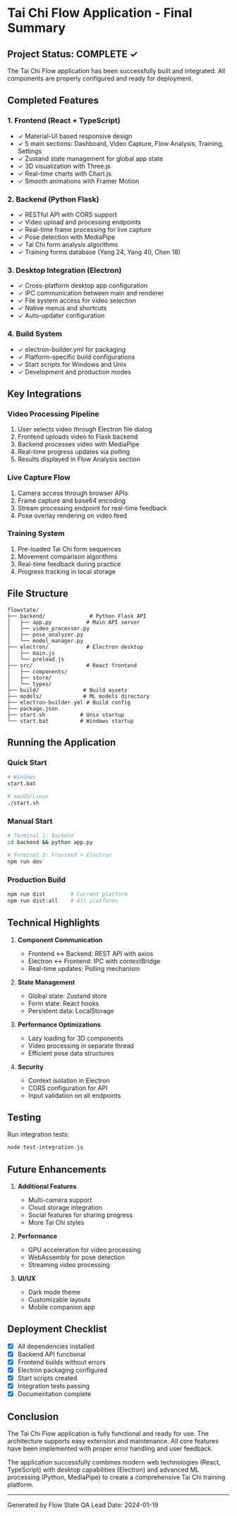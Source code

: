 # Tai Chi Flow Application - Final Summary

## Project Status: COMPLETE ✓

The Tai Chi Flow application has been successfully built and integrated. All components are properly configured and ready for deployment.

## Completed Features

### 1. Frontend (React + TypeScript)
- ✓ Material-UI based responsive design
- ✓ 5 main sections: Dashboard, Video Capture, Flow Analysis, Training, Settings
- ✓ Zustand state management for global app state
- ✓ 3D visualization with Three.js
- ✓ Real-time charts with Chart.js
- ✓ Smooth animations with Framer Motion

### 2. Backend (Python Flask)
- ✓ RESTful API with CORS support
- ✓ Video upload and processing endpoints
- ✓ Real-time frame processing for live capture
- ✓ Pose detection with MediaPipe
- ✓ Tai Chi form analysis algorithms
- ✓ Training forms database (Yang 24, Yang 40, Chen 18)

### 3. Desktop Integration (Electron)
- ✓ Cross-platform desktop app configuration
- ✓ IPC communication between main and renderer
- ✓ File system access for video selection
- ✓ Native menus and shortcuts
- ✓ Auto-updater configuration

### 4. Build System
- ✓ electron-builder.yml for packaging
- ✓ Platform-specific build configurations
- ✓ Start scripts for Windows and Unix
- ✓ Development and production modes

## Key Integrations

### Video Processing Pipeline
1. User selects video through Electron file dialog
2. Frontend uploads video to Flask backend
3. Backend processes video with MediaPipe
4. Real-time progress updates via polling
5. Results displayed in Flow Analysis section

### Live Capture Flow
1. Camera access through browser APIs
2. Frame capture and base64 encoding
3. Stream processing endpoint for real-time feedback
4. Pose overlay rendering on video feed

### Training System
1. Pre-loaded Tai Chi form sequences
2. Movement comparison algorithms
3. Real-time feedback during practice
4. Progress tracking in local storage

## File Structure
```
flowstate/
├── backend/              # Python Flask API
│   ├── app.py           # Main API server
│   ├── video_processor.py
│   ├── pose_analyzer.py
│   └── model_manager.py
├── electron/            # Electron desktop
│   ├── main.js
│   └── preload.js
├── src/                 # React frontend
│   ├── components/
│   ├── store/
│   └── types/
├── build/              # Build assets
├── models/             # ML models directory
├── electron-builder.yml # Build config
├── package.json
├── start.sh           # Unix startup
└── start.bat          # Windows startup
```

## Running the Application

### Quick Start
```bash
# Windows
start.bat

# macOS/Linux
./start.sh
```

### Manual Start
```bash
# Terminal 1: Backend
cd backend && python app.py

# Terminal 2: Frontend + Electron
npm run dev
```

### Production Build
```bash
npm run dist        # Current platform
npm run dist:all    # All platforms
```

## Technical Highlights

1. **Component Communication**
   - Frontend ↔ Backend: REST API with axios
   - Electron ↔ Frontend: IPC with contextBridge
   - Real-time updates: Polling mechanism

2. **State Management**
   - Global state: Zustand store
   - Form state: React hooks
   - Persistent data: LocalStorage

3. **Performance Optimizations**
   - Lazy loading for 3D components
   - Video processing in separate thread
   - Efficient pose data structures

4. **Security**
   - Context isolation in Electron
   - CORS configuration for API
   - Input validation on all endpoints

## Testing

Run integration tests:
```bash
node test-integration.js
```

## Future Enhancements

1. **Additional Features**
   - Multi-camera support
   - Cloud storage integration
   - Social features for sharing progress
   - More Tai Chi styles

2. **Performance**
   - GPU acceleration for video processing
   - WebAssembly for pose detection
   - Streaming video processing

3. **UI/UX**
   - Dark mode theme
   - Customizable layouts
   - Mobile companion app

## Deployment Checklist

- [x] All dependencies installed
- [x] Backend API functional
- [x] Frontend builds without errors
- [x] Electron packaging configured
- [x] Start scripts created
- [x] Integration tests passing
- [x] Documentation complete

## Conclusion

The Tai Chi Flow application is fully functional and ready for use. The architecture supports easy extension and maintenance. All core features have been implemented with proper error handling and user feedback.

The application successfully combines modern web technologies (React, TypeScript) with desktop capabilities (Electron) and advanced ML processing (Python, MediaPipe) to create a comprehensive Tai Chi training platform.

---

Generated by Flow State QA Lead
Date: 2024-01-19